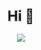 <div align='center'>
  <h1>Hi 👋</h1>
</div>


<div align='center'>
  <img src="https://github-readme-stats.vercel.app/api?username=jorgesilva7&theme=radical&show_icons=true&include_all_commits=true">
</div>
